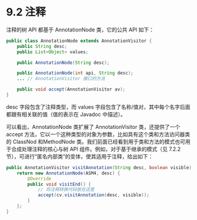 # 9.2 注释

注释的树 API 都基于 AnnotationNode 类，它的公共 API 如下：

```java 
public class AnnotationNode extends AnnotationVisitor {
    public String desc;
    public List<Object> values;

    public AnnotationNode(String desc);

    public AnnotationNode(int api, String desc);
    ... // AnnotationVisitor 接口的方法

    public void accept(AnnotationVisitor av);
}
```

desc 字段包含了注释类型，而 values 字段包含了名称/值对，其中每个名字后面都跟有相关联的值（值的表示在 Javadoc 中描述）。

可以看出，AnnotationNode 类扩展了 AnnotationVisitor 类，还提供了一个 accept 方法，它以一个这种类型的对象为参数，比如具有这个类和方法访问器类的 ClassNod 和MethodNode 类。我们前面已经看到用于类和方法的模式也可用于合成处理注释的核心与树 API 组件。例如，对于基于继承的模式（见 7.2.2 节），可进行“匿名内部类”的变体，使其适用于注释，给出如下：

```java 
public AnnotationVisitor visitAnnotation(String desc, boolean visible) {
    return new AnnotationNode(ASM4, desc) {
        @Override
        public void visitEnd() {
            // 将注释转换代码放在这里
            accept(cv.visitAnnotation(desc, visible));
        }
    };
}
```